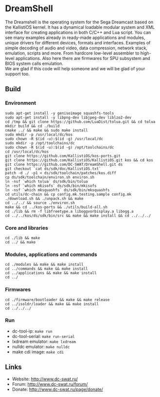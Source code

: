 DreamShell
==========

The Dreamshell is the operating system for the Sega Dreamcast based on the KallistiOS kernel.
It has a dynamical loadable modular system and XML interface for creating applications in both C/C++ and Lua script.
You can see many examples already in ready-made applications and modules, unique drivers for different devices, formats and interfaces. Examples of simple decoding of audio and video, data compression, network stack, emulation, scripts and more. From hardcore low-level assembler to high-level applications.
Also here there are firmwares for SPU subsystem and BIOS system calls emulation.  
We are glad if this code will help someone and we will be glad of your support too.


## Build

### Environment
```console
sudo apt-get install -y genisoimage squashfs-tools
sudo apt-get install -y libpng-dev libjpeg-dev liblzo2-dev
cd /tmp && git clone https://github.com/LuaDist/tolua.git && cd tolua
mkdir build && cd ./build
cmake ../ && make && sudo make install
sudo mkdir -p /usr/local/dc/kos
sudo chown -R $(id -u):$(id -g) /usr/local/dc
sudo mkdir -p /opt/toolchains/dc
sudo chown -R $(id -u):$(id -g) /opt/toolchains/dc
cd /usr/local/dc/kos
git clone https://github.com/KallistiOS/kos-ports.git
git clone https://github.com/KallistiOS/KallistiOS.git kos && cd kos
git clone https://github.com/DC-SWAT/DreamShell.git ds
git checkout `cat ds/sdk/doc/KallistiOS.txt`
patch -d ./ -p1 < ds/sdk/toolchain/patches/kos.diff
cp ds/sdk/toolchain/environ.sh environ.sh
ln -nsf `which tolua` ds/sdk/bin/tolua
ln -nsf `which mkisofs` ds/sdk/bin/mkisofs
ln -nsf `which mksquashfs` ds/sdk/bin/mksquashfs
cd utils/dc-chain && cp config.mk.testing.sample config.mk
./download.sh && ./unpack.sh && make
cd ../../ && source ./environ.sh
make && cd ../kos-ports && ./utils/build-all.sh
cd ./lib && rm -f libfreetype.a liboggvorbisplay.a libogg.a
cd ../../kos/ds/sdk/bin/src && make && make install && cd ../../../
```

### Core and libraries
```console
cd ./lib && make
cd ../ && make
```

### Modules, applications and commands
```console
cd ./modules && make && make install
cd ../commands && make && make install
cd ../applications && make && make install
cd ../
```

### Firmwares
```console
cd ./firmware/bootloader && make && make release
cd ../isoldr/loader && make && make install
cd ../../../
```

### Run
- dc-tool-ip: `make run`
- dc-tool-serial: `make run-serial`
- lxdream emulator: `make lxdream`
- nulldc emulator: `make nulldc`
- make cdi image: `make cdi`

## Links
- Website: http://www.dc-swat.ru/ 
- Forum: http://www.dc-swat.ru/forum/ 
- Donate: http://www.dc-swat.ru/page/donate/
